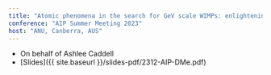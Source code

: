 ```yaml
---
title: "Atomic phenomena in the search for GeV scale WIMPs: enlightening the search for dark matter"
conference: "AIP Summer Meeting 2023"
host: "ANU, Canberra, AUS"
---
```

* On behalf of Ashlee Caddell
* [Slides]({{ site.baseurl }}/slides-pdf/2312-AIP-DMe.pdf)
